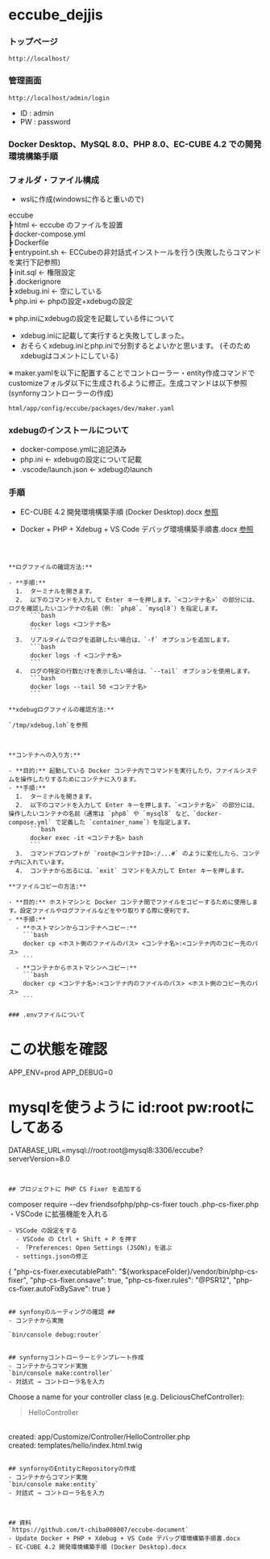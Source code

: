 # eccube_dejjis

### トップページ

`http://localhost/`

### 管理画面

`http://localhost/admin/login`

- ID : admin
- PW : password

### Docker Desktop、MySQL 8.0、PHP 8.0、EC-CUBE 4.2 での開発環境構築手順

### フォルダ・ファイル構成
- wslに作成(windowsに作ると重いので)

eccube<br>
┣ html ← eccube のファイルを設置<br>
┣ docker-compose.yml<br>
┣ Dockerfile <br>
┣ entrypoint.sh ← ECCubeの非対話式インストールを行う(失敗したらコマンドを実行下記参照)<br>
┣ init.sql ← 権限設定<br>
┣ .dockerignore<br>
┣ xdebug.ini ← 空にしている<br>
┗ php.ini ← phpの設定+xdebugの設定<br>

※ php.iniにxdebugの設定を記載している件について
- xdebug.iniに記載して実行すると失敗してしまった。
- おそらくxdebug.iniとphp.iniで分割するとよいかと思います。
(そのためxdebugはコメントにしている)

※ maker.yamlを以下に配置することでコントローラー・entity作成コマンドでcustomizeフォルダ以下に生成されるように修正。生成コマンドは以下参照(synfornyコントローラーの作成)
```
html/app/config/eccube/packages/dev/maker.yaml
```

### xdebugのインストールについて
- docker-compose.ymlに追記済み
- php.ini ← xdebugの設定について記載
- .vscode/launch.json ← xdebugのlaunch


### 手順
- EC-CUBE 4.2 開発環境構築手順 (Docker Desktop).docx [参照](https://github.com/t-chiba008007/eccube-document/raw/refs/heads/main/EC-CUBE%204.2%20%E9%96%8B%E7%99%BA%E7%92%B0%E5%A2%83%E6%A7%8B%E7%AF%89%E6%89%8B%E9%A0%86%20(Docker%20Desktop).docx)

- Docker + PHP + Xdebug + VS Code デバッグ環境構築手順書.docx [参照](https://github.com/t-chiba008007/eccube-document/raw/refs/heads/main/Docker%20+%20PHP%20+%20Xdebug%20+%20VS%20Code%20%E3%83%87%E3%83%90%E3%83%83%E3%82%B0%E7%92%B0%E5%A2%83%E6%A7%8B%E7%AF%89%E6%89%8B%E9%A0%86%E6%9B%B8.docx)

```



**ログファイルの確認方法:**

- **手順:**
  1.  ターミナルを開きます。
  2.  以下のコマンドを入力して Enter キーを押します。`<コンテナ名>` の部分には、ログを確認したいコンテナの名前（例: `php8`、`mysql8`）を指定します。
      ```bash
      docker logs <コンテナ名>
      ```
  3.  リアルタイムでログを追跡したい場合は、`-f` オプションを追加します。
      ```bash
      docker logs -f <コンテナ名>
      ```
  4.  ログの特定の行数だけを表示したい場合は、`--tail` オプションを使用します。
      ```bash
      docker logs --tail 50 <コンテナ名>
      ```

**xdebugログファイルの確認方法:**

`/tmp/xdebug.loh`を参照



**コンテナへの入り方:**

- **目的:** 起動している Docker コンテナ内でコマンドを実行したり、ファイルシステムを操作したりするためにコンテナに入ります。
- **手順:**
  1.  ターミナルを開きます。
  2.  以下のコマンドを入力して Enter キーを押します。`<コンテナ名>` の部分には、操作したいコンテナの名前（通常は `php8` や `mysql8` など、`docker-compose.yml` で定義した `container_name`）を指定します。
      ```bash
      docker exec -it <コンテナ名> bash
      ```
  3.  コマンドプロンプトが `root@<コンテナID>:/...#` のように変化したら、コンテナ内に入れています。
  4.  コンテナから出るには、`exit` コマンドを入力して Enter キーを押します。

**ファイルコピーの方法:**

- **目的:** ホストマシンと Docker コンテナ間でファイルをコピーするために使用します。設定ファイルやログファイルなどをやり取りする際に便利です。
- **手順:**
  - **ホストマシンからコンテナへコピー:**
    ```bash
    docker cp <ホスト側のファイルのパス> <コンテナ名>:<コンテナ内のコピー先のパス>
    ```
  - **コンテナからホストマシンへコピー:**
    ```bash
    docker cp <コンテナ名>:<コンテナ内のファイルのパス> <ホスト側のコピー先のパス>
    ```

### .envファイルについて

```
# この状態を確認
APP_ENV=prod
APP_DEBUG=0


# mysqlを使うように id:root pw:rootにしてある
DATABASE_URL=mysql://root:root@mysql8:3306/eccube?serverVersion=8.0

```


## プロジェクトに PHP CS Fixer を追加する
```
composer require --dev friendsofphp/php-cs-fixer
touch .php-cs-fixer.php
・VSCode に拡張機能を入れる
```
- VSCode の設定をする
  - VSCode の Ctrl + Shift + P を押す
  - 「Preferences: Open Settings (JSON)」を選ぶ
  - settings.jsonの修正
```
{
  "php-cs-fixer.executablePath": "${workspaceFolder}/vendor/bin/php-cs-fixer",
  "php-cs-fixer.onsave": true,
  "php-cs-fixer.rules": "@PSR12",
  "php-cs-fixer.autoFixBySave": true
}
```

## synfonyのルーティングの確認 ##
- コンテナから実施

`bin/console debug:router`


## synfornyコントローラーとテンプレート作成
- コンテナからコマンド実施
`bin/console make:controller`
- 対話式 → コントローラ名を入力

```
 Choose a name for your controller class (e.g. DeliciousChefController):<br>
 > HelloController<br>
<br>
 created: app/Customize/Controller/HelloController.php<br>
 created: templates/hello/index.html.twig<br>

 ```

## synfornyのEntityとRepositoryの作成
- コンテナからコマンド実施
`bin/console make:entity`
- 対話式 → コントローラ名を入力



## 資料
`https://github.com/t-chiba008007/eccube-document`
 - Update Docker + PHP + Xdebug + VS Code デバッグ環境構築手順書.docx
 - EC-CUBE 4.2 開発環境構築手順 (Docker Desktop).docx